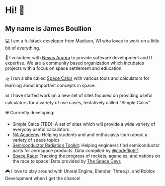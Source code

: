 <h1>Hi! 👋</h1>
<h2>My name is James Boullion</h2>

💻 I am a fullstack developer from Madison, WI who loves to work on a little bit of everything.

🚀 I volunteer with [Nexus Aurora](https://nexusaurora.org/) to provide software development and IT expertise. We are a community based organization which incubates projects with a focus on space settlement and education.  

🛸 I run a site called [Space Calcs](https://spacecalcs.com/) with various tools and calculators for learning about important concepts in space.

📊 I have started work on a new set of sites focused on providing useful calculators for a variety of use cases, tentatively called "Simple Calcs"


☢️ Currently developing: 
- Simple Calcs (TBD): A set of sites which will provide a wide variety of everyday useful calculators
- [NA Academy](https://naacademy.netlify.app/): Helping students and and enthusiasts learn about a variety of space topics
- [Semiconductor Radiation Toolkit](https://rad-toolkit.nexusaurora.org/): Helping engineers find semiconductor parts for aerospace products. Data compiled by [@codeflight1](https://github.com/codeflight1) 
- [Space Race](https://space-race.nexusaurora.org/): Tracking the progress of rockets, agencies, and nations on the race to space! Data provided by [The Space Devs](https://thespacedevs.com/)


🎮 I love to play around with Unreal Engine, Blender, Three.js, and Roblox Development when I get the chance!
